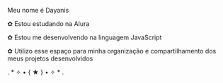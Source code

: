 Meu nome é Dayanis

✿ Estou estudando na Alura

✿ Estou me desenvolvendo na linguagem JavaScript

✿ Utilizo esse espaço para minha organização e compartilhamento dos meus projetos desenvolvidos

. * ✧ • { ★ } • ✧ * .
